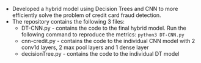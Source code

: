 - Developed a hybrid model using Decision Trees and CNN to more efficiently solve the problem of credit card fraud detection.
- The repository contains the following 3 files:
  - DT-CNN.py - contains the code to the final hybrid model. Run the following command to reproduce the metrics: `python3 DT-CNN.py`
  - cnn-credit.py - contains the code to the individual CNN model with 2 conv1d layers, 2 max pool layers and 1 dense layer
  - decisionTree.py - contains the code to the individual DT model 
